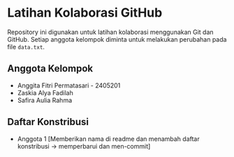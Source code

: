 # Latihan Kolaborasi GitHub

Repository ini digunakan untuk latihan kolaborasi
menggunakan Git dan GitHub.
Setiap anggota kelompok diminta untuk melakukan
perubahan pada file `data.txt`.

## Anggota Kelompok
- Anggita Fitri Permatasari - 2405201
- Zaskia Alya Fadilah
- Safira Aulia Rahma


## Daftar Konstribusi  
- Anggota 1 [Memberikan nama di readme dan menambah daftar konstribusi -> memperbarui dan men-commit] 